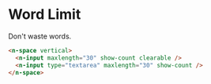 # Word Limit

Don't waste words.

```html
<n-space vertical>
  <n-input maxlength="30" show-count clearable />
  <n-input type="textarea" maxlength="30" show-count />
</n-space>
```
